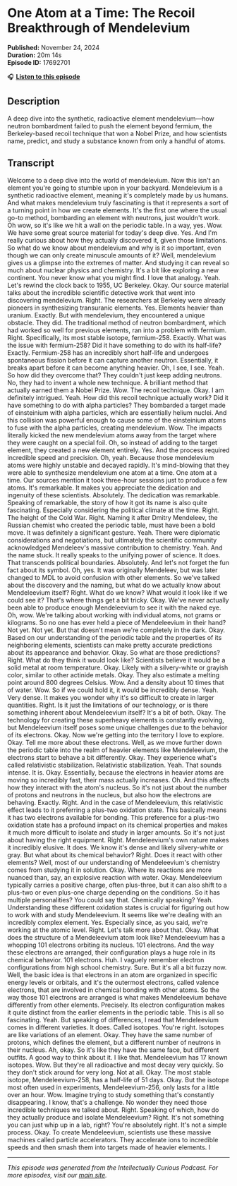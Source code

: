 # One Atom at a Time: The Recoil Breakthrough of Mendelevium

**Published:** November 24, 2024  
**Duration:** 20m 14s  
**Episode ID:** 17692701

🎧 **[Listen to this episode](https://intellectuallycurious.buzzsprout.com/2529712/episodes/17692701-one-atom-at-a-time-the-recoil-breakthrough-of-mendelevium)**

## Description

A deep dive into the synthetic, radioactive element mendelevium—how neutron bombardment failed to push the element beyond fermium, the Berkeley-based recoil technique that won a Nobel Prize, and how scientists name, predict, and study a substance known from only a handful of atoms.

## Transcript

Welcome to a deep dive into the world of mendelevium. Now this isn't an element you're going to stumble upon in your backyard. Mendelevium is a synthetic radioactive element, meaning it's completely made by us humans. And what makes mendelevium truly fascinating is that it represents a sort of a turning point in how we create elements. It's the first one where the usual go-to method, bombarding an element with neutrons, just wouldn't work. Oh wow, so it's like we hit a wall on the periodic table. In a way, yes. Wow. We have some great source material for today's deep dive. Yes. And I'm really curious about how they actually discovered it, given those limitations. So what do we know about mendelevium and why is it so important, even though we can only create minuscule amounts of it? Well, mendelevium gives us a glimpse into the extremes of matter. And studying it can reveal so much about nuclear physics and chemistry. It's a bit like exploring a new continent. You never know what you might find. I love that analogy. Yeah. Let's rewind the clock back to 1955, UC Berkeley. Okay. Our source material talks about the incredible scientific detective work that went into discovering mendelevium. Right. The researchers at Berkeley were already pioneers in synthesizing transuranic elements. Yes. Elements heavier than uranium. Exactly. But with mendelevium, they encountered a unique obstacle. They did. The traditional method of neutron bombardment, which had worked so well for previous elements, ran into a problem with fermium. Right. Specifically, its most stable isotope, fermium-258. Exactly. What was the issue with fermium-258? Did it have something to do with its half-life? Exactly. Fermium-258 has an incredibly short half-life and undergoes spontaneous fission before it can capture another neutron. Essentially, it breaks apart before it can become anything heavier. Oh, I see, I see. Yeah. So how did they overcome that? They couldn't just keep adding neutrons. No, they had to invent a whole new technique. A brilliant method that actually earned them a Nobel Prize. Wow. The recoil technique. Okay. I am definitely intrigued. Yeah. How did this recoil technique actually work? Did it have something to do with alpha particles? They bombarded a target made of einsteinium with alpha particles, which are essentially helium nuclei. And this collision was powerful enough to cause some of the einsteinium atoms to fuse with the alpha particles, creating mendelevium. Wow. The impacts literally kicked the new mendelevium atoms away from the target where they were caught on a special foil. Oh, so instead of adding to the target element, they created a new element entirely. Yes. And the process required incredible speed and precision. Oh, yeah. Because those mendelevium atoms were highly unstable and decayed rapidly. It's mind-blowing that they were able to synthesize mendelevium one atom at a time. One atom at a time. Our sources mention it took three-hour sessions just to produce a few atoms. It's remarkable. It makes you appreciate the dedication and ingenuity of these scientists. Absolutely. The dedication was remarkable. Speaking of remarkable, the story of how it got its name is also quite fascinating. Especially considering the political climate at the time. Right. The height of the Cold War. Right. Naming it after Dmitry Mendeleev, the Russian chemist who created the periodic table, must have been a bold move. It was definitely a significant gesture. Yeah. There were diplomatic considerations and negotiations, but ultimately the scientific community acknowledged Mendeleev's massive contribution to chemistry. Yeah. And the name stuck. It really speaks to the unifying power of science. It does. That transcends political boundaries. Absolutely. And let's not forget the fun fact about its symbol. Oh, yes. It was originally Mendeleev, but was later changed to MDL to avoid confusion with other elements. So we've talked about the discovery and the naming, but what do we actually know about Mendeleevium itself? Right. What do we know? What would it look like if we could see it? That's where things get a bit tricky. Okay. We've never actually been able to produce enough Mendeleevium to see it with the naked eye. Oh, wow. We're talking about working with individual atoms, not grams or kilograms. So no one has ever held a piece of Mendeleevium in their hand? Not yet. Not yet. But that doesn't mean we're completely in the dark. Okay. Based on our understanding of the periodic table and the properties of its neighboring elements, scientists can make pretty accurate predictions about its appearance and behavior. Okay. So what are those predictions? Right. What do they think it would look like? Scientists believe it would be a solid metal at room temperature. Okay. Likely with a silvery-white or grayish color, similar to other actinide metals. Okay. They also estimate a melting point around 800 degrees Celsius. Wow. And a density about 10 times that of water. Wow. So if we could hold it, it would be incredibly dense. Yeah. Very dense. It makes you wonder why it's so difficult to create in larger quantities. Right. Is it just the limitations of our technology, or is there something inherent about Mendeleevium itself? It's a bit of both. Okay. The technology for creating these superheavy elements is constantly evolving, but Mendeleevium itself poses some unique challenges due to the behavior of its electrons. Okay. Now we're getting into the territory I love to explore. Okay. Tell me more about these electrons. Well, as we move further down the periodic table into the realm of heavier elements like Mendeleevium, the electrons start to behave a bit differently. Okay. They experience what's called relativistic stabilization. Relativistic stabilization. Yeah. That sounds intense. It is. Okay. Essentially, because the electrons in heavier atoms are moving so incredibly fast, their mass actually increases. Oh. And this affects how they interact with the atom's nucleus. So it's not just about the number of protons and neutrons in the nucleus, but also how the electrons are behaving. Exactly. Right. And in the case of Mendeleevium, this relativistic effect leads to it preferring a plus-two oxidation state. This basically means it has two electrons available for bonding. This preference for a plus-two oxidation state has a profound impact on its chemical properties and makes it much more difficult to isolate and study in larger amounts. So it's not just about having the right equipment. Right. Mendeleevium's own nature makes it incredibly elusive. It does. We know it's dense and likely silvery-white or gray. But what about its chemical behavior? Right. Does it react with other elements? Well, most of our understanding of Mendeleevium's chemistry comes from studying it in solution. Okay. Where its reactions are more nuanced than, say, an explosive reaction with water. Okay. Mendeleevium typically carries a positive charge, often plus-three, but it can also shift to a plus-two or even plus-one charge depending on the conditions. So it has multiple personalities? You could say that. Chemically speaking? Yeah. Understanding these different oxidation states is crucial for figuring out how to work with and study Mendeleevium. It seems like we're dealing with an incredibly complex element. Yes. Especially since, as you said, we're working at the atomic level. Right. Let's talk more about that. Okay. What does the structure of a Mendeleevium atom look like? Mendeleevium has a whopping 101 electrons orbiting its nucleus. 101 electrons. And the way these electrons are arranged, their configuration plays a huge role in its chemical behavior. 101 electrons. Huh. I vaguely remember electron configurations from high school chemistry. Sure. But it's all a bit fuzzy now. Well, the basic idea is that electrons in an atom are organized in specific energy levels or orbitals, and it's the outermost electrons, called valence electrons, that are involved in chemical bonding with other atoms. So the way those 101 electrons are arranged is what makes Mendeleevium behave differently from other elements. Precisely. Its electron configuration makes it quite distinct from the earlier elements in the periodic table. This is all so fascinating. Yeah. But speaking of differences, I read that Mendeleevium comes in different varieties. It does. Called isotopes. You're right. Isotopes are like variations of an element. Okay. They have the same number of protons, which defines the element, but a different number of neutrons in their nucleus. Ah, okay. So it's like they have the same face, but different outfits. A good way to think about it. I like that. Mendeleevium has 17 known isotopes. Wow. But they're all radioactive and most decay very quickly. So they don't stick around for very long. Not at all. Okay. The most stable isotope, Mendeleevium-258, has a half-life of 51 days. Okay. But the isotope most often used in experiments, Mendeleevium-256, only lasts for a little over an hour. Wow. Imagine trying to study something that's constantly disappearing. I know, that's a challenge. No wonder they need those incredible techniques we talked about. Right. Speaking of which, how do they actually produce and isolate Mendeleevium? Right. It's not something you can just whip up in a lab, right? You're absolutely right. It's not a simple process. Okay. To create Mendeleevium, scientists use these massive machines called particle accelerators. They accelerate ions to incredible speeds and then smash them into targets made of heavier elements. I

---
*This episode was generated from the Intellectually Curious Podcast. For more episodes, visit our [main site](https://intellectuallycurious.buzzsprout.com).*
